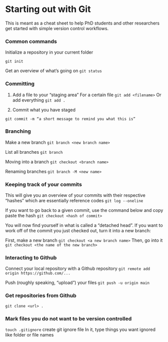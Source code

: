 # Starting out with Git
This is meant as a cheat sheet to help PhD students and other researchers get started with simple version control workflows.

### Common commands

Initialize a repository in your current folder

`git init`

Get an overview of what’s going on
`git status`

### Committing 

1. Add a file to your “staging area”
For a certain file
`git add <filename>`
Or add everything
`git add .`

2. Commit what you have staged

`git commit -m “a short message to remind you what this is”`

### Branching

Make a new branch
`git branch <new branch name>` 

List all branches
`git branch` 

Moving into a branch
`git checkout <branch name>`

Renaming branches
`git branch -M <new name>`


### Keeping track of your commits

This will give you an overview of your commits with their respective “hashes” which are essentially reference codes
`git log --oneline` 

If you want to go back to a given commit, use the command below and copy paste the hash
`git checkout <hash of commit>`

You will now find yourself in what is called a “detached head”. If you want to work off of the commit you just checked out, turn it into a new branch:

First, make a new branch
`git checkout <a new branch name>`
Then, go into it
`git checkout <the name of the new branch>`

### Interacting to Github

Connect your local repository with a Github repository
`git remote add origin https://github.com/...`

Push (roughly speaking, “upload”) your files
`git push -u origin main`

### Get repositories from Github

`git clone <url> .`

### Mark files you do not want to be version controlled

`touch .gitignore` create git ignore file
In it, type things you want ignored like folder or file names


